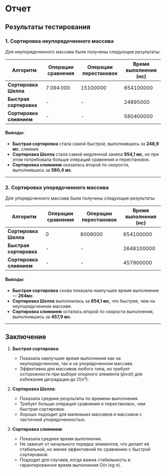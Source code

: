 # Отчет
## Результаты тестирования
### 1. Сортировка неупорядоченного массива

Для неупорядоченного массива были получены следующие результаты:

| Алгоритм          | Операции сравнения | Операции перестановок | Время выполнения (нс) |
|-------------------|--------------------|-----------------------|-----------------------|
| **Сортировка Шелла** | 7 094 000          | 15100000             | 654100000           |
| **Быстрая сортировка** | -                  | -                     | 24895000         |
| **Сортировка слиянием** | -                  | -                     | 580400000       |

#### Выводы:
- **Быстрая сортировка** стала самой быстрой, выполнившись за **248,9 мс**. слияние 
- **Сортировка Шелла** стала самой медленной заняла **954,1 мс**, но при этом потребовала больше операций сравнения и перестановок.
- **Сортировка слиянием** оказалась второй по скорости, выполнившись за **580,4 мс**.

---

### 2. Сортировка упорядоченного массива

Для упорядоченного массива были получены следующие результаты:

| Алгоритм          | Операции сравнения | Операции перестановок | Время выполнения (нс) |
|-------------------|--------------------|-----------------------|-----------------------|
| **Сортировка Шелла** | 0                 | 8006000                 | 654100000         | 
| **Быстрая сортировка** | -                  | -                     | 2648100000       |
| **Сортировка слиянием** | -                  | -                     | 457900000      |

#### Выводы:
- **Быстрая сортировка** снова показала наилучшее время выполнения — **264мс**.
- **Сортировка Шелла** выполнилась за **654,1 мс**, что быстрее, чем на неупорядоченном массиве.
- **Сортировка слиянием** осталась второй по скорости выполнения, выполнившись за **457,9 мс**.

---

## Заключение

1. **Быстрая сортировка**:
    - Показала наилучшее время выполнения как на неупорядоченном, так и на упорядоченном массиве.
    - Эффективна для массивов любого типа, но требует осторожности при выборе опорного элемента (pivot) для избежания деградации до O(n²).

2. **Сортировка Шелла**:
    - Показала средние результаты по времени выполнения.
    - Требует больше операций сравнения и перестановок, чем быстрая сортировка.
    - Хорошо подходит для маленькиз массивов и массивов с частичной упорядоченностью.

3. **Сортировка слиянием**:
    - Показала среднее время выполнения.
    - Не зависит от начального порядка элементов, что делает её стабильной, но менее эффективной по сравнению с быстрой сортировкой.
    - Подходит для случаев, когда важна стабильность и гарантированное время выполнения O(n log n).
